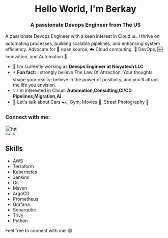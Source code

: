 <h1 align="center">Hello World, I'm Berkay</h1>
<h3 align="center">A passionate Devops Engineer from The US</h3>

A passionate Devops Engineer with a keen interest in Cloud 📊. I thrive on automating processes, building scalable pipelines, and enhancing system efficiency. Advocate for 📜 open source, ☁️ Cloud computing, 🚀 DevOps, 🆕 Innovation, and Automation 🤖

- 🌱 I’m currently working as **Devops Engineer at Nioyatech LLC**
- ⚡ **Fun fact:** I strongly believe The Law Of Attraction: Your thoughts shape your reality; believe in the power of positivity, and you'll attract the life you envision.
- 💡 I'm interested in Cloud: **Automation,Consulting,CI/CD Pipelines,Migration,AI**
- 💬 Let's talk about Cars 🏎️, Gym, Movies 🎥, Street Photography 📸

<h3 align="left">Connect with me:</h3>
<p align="left">
<a href="https://linkedin.com/in/https://www.linkedin.com/in/berkayakcan/" target="blank"><img align="center" src="https://raw.githubusercontent.com/rahuldkjain/github-profile-readme-generator/master/src/images/icons/Social/linked-in-alt.svg" alt="https://www.linkedin.com/in/berkayakcan/" height="30" width="40" /></a>
</p>

## Skills
- AWS
- Terraform
- Kubernetes
- Jenkins
- Git
- Maven
- ArgoCD
- Prometheus
- Grafana
- Sonarqube
- Trivy
- Python

Feel free to connect with me! 😄

